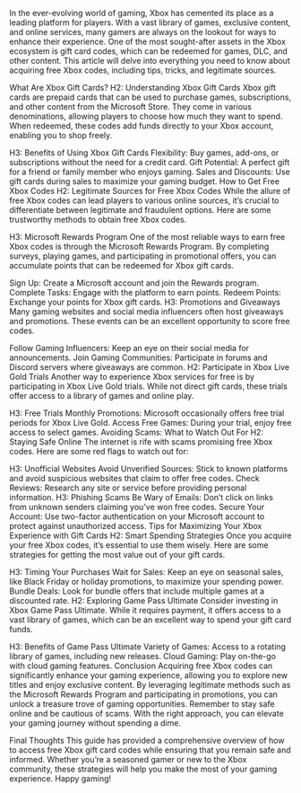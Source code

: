 In the ever-evolving world of gaming, Xbox has cemented its place as a leading platform for players. With a vast library of games, exclusive content, and online services, many gamers are always on the lookout for ways to enhance their experience. One of the most sought-after assets in the Xbox ecosystem is gift card codes, which can be redeemed for games, DLC, and other content. This article will delve into everything you need to know about acquiring free Xbox codes, including tips, tricks, and legitimate sources.

What Are Xbox Gift Cards?
H2: Understanding Xbox Gift Cards
Xbox gift cards are prepaid cards that can be used to purchase games, subscriptions, and other content from the Microsoft Store. They come in various denominations, allowing players to choose how much they want to spend. When redeemed, these codes add funds directly to your Xbox account, enabling you to shop freely.

H3: Benefits of Using Xbox Gift Cards
Flexibility: Buy games, add-ons, or subscriptions without the need for a credit card.
Gift Potential: A perfect gift for a friend or family member who enjoys gaming.
Sales and Discounts: Use gift cards during sales to maximize your gaming budget.
How to Get Free Xbox Codes
H2: Legitimate Sources for Free Xbox Codes
While the allure of free Xbox codes can lead players to various online sources, it’s crucial to differentiate between legitimate and fraudulent options. Here are some trustworthy methods to obtain free Xbox codes.

H3: Microsoft Rewards Program
One of the most reliable ways to earn free Xbox codes is through the Microsoft Rewards Program. By completing surveys, playing games, and participating in promotional offers, you can accumulate points that can be redeemed for Xbox gift cards.

Sign Up: Create a Microsoft account and join the Rewards program.
Complete Tasks: Engage with the platform to earn points.
Redeem Points: Exchange your points for Xbox gift cards.
H3: Promotions and Giveaways
Many gaming websites and social media influencers often host giveaways and promotions. These events can be an excellent opportunity to score free codes.

Follow Gaming Influencers: Keep an eye on their social media for announcements.
Join Gaming Communities: Participate in forums and Discord servers where giveaways are common.
H2: Participate in Xbox Live Gold Trials
Another way to experience Xbox services for free is by participating in Xbox Live Gold trials. While not direct gift cards, these trials offer access to a library of games and online play.

H3: Free Trials
Monthly Promotions: Microsoft occasionally offers free trial periods for Xbox Live Gold.
Access Free Games: During your trial, enjoy free access to select games.
Avoiding Scams: What to Watch Out For
H2: Staying Safe Online
The internet is rife with scams promising free Xbox codes. Here are some red flags to watch out for:

H3: Unofficial Websites
Avoid Unverified Sources: Stick to known platforms and avoid suspicious websites that claim to offer free codes.
Check Reviews: Research any site or service before providing personal information.
H3: Phishing Scams
Be Wary of Emails: Don’t click on links from unknown senders claiming you've won free codes.
Secure Your Account: Use two-factor authentication on your Microsoft account to protect against unauthorized access.
Tips for Maximizing Your Xbox Experience with Gift Cards
H2: Smart Spending Strategies
Once you acquire your free Xbox codes, it’s essential to use them wisely. Here are some strategies for getting the most value out of your gift cards.

H3: Timing Your Purchases
Wait for Sales: Keep an eye on seasonal sales, like Black Friday or holiday promotions, to maximize your spending power.
Bundle Deals: Look for bundle offers that include multiple games at a discounted rate.
H2: Exploring Game Pass Ultimate
Consider investing in Xbox Game Pass Ultimate. While it requires payment, it offers access to a vast library of games, which can be an excellent way to spend your gift card funds.

H3: Benefits of Game Pass Ultimate
Variety of Games: Access to a rotating library of games, including new releases.
Cloud Gaming: Play on-the-go with cloud gaming features.
Conclusion
Acquiring free Xbox codes can significantly enhance your gaming experience, allowing you to explore new titles and enjoy exclusive content. By leveraging legitimate methods such as the Microsoft Rewards Program and participating in promotions, you can unlock a treasure trove of gaming opportunities. Remember to stay safe online and be cautious of scams. With the right approach, you can elevate your gaming journey without spending a dime.

Final Thoughts
This guide has provided a comprehensive overview of how to access free Xbox gift card codes while ensuring that you remain safe and informed. Whether you’re a seasoned gamer or new to the Xbox community, these strategies will help you make the most of your gaming experience. Happy gaming!
